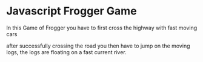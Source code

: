 # Javascript Frogger Game

In this Game of Frogger 
you have to first cross the highway with fast moving cars

after successfully crossing the road
you then have to jump on the moving logs, 
the logs are floating on a fast current river.

